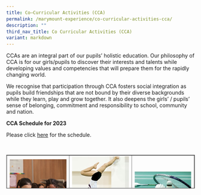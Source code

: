 ```yaml
---
title: Co–Curricular Activities (CCA)
permalink: /marymount-experience/co-curricular-activities-cca/
description: ""
third_nav_title: Co Curricular Activities (CCA)
variant: markdown
---
```

<p>CCAs are an integral part of our pupils’ holistic education. Our philosophy of CCA is for our girls/pupils to discover their interests and talents while developing values and competencies that will prepare them for the rapidly changing world.&nbsp;</p>
<p>We recognise that participation through CCA fosters social integration as pupils build friendships that are not bound by their diverse backgrounds while they learn, play and grow together. It also deepens the girls’ / pupils’ sense of belonging, commitment and responsibility to school, community and nation.</p>
<p><strong>CCA Schedule for 2023</strong></p>
<p>Please click&nbsp;<a href="/files/2023%20Schedule%20for%20Co-Curricular%20Activities.pdf">here</a>&nbsp;for the schedule.</p>
<br>
<table style="border-collapse: collapse; width: 100%; height: 90px;" border="1">
  <tbody>
    <tr>
      <td style="width: 33.3333%; text-align: center;">
        <a href="/marymount-experience/co-curricular-activities-cca/art-club"><img src="/images/cca1.jpg" alt="c1"></a> ART CLUB
      </td>
      <td style="width: 33.3333%; text-align: center;">
        <a href="/marymount-experience/co-curricular-activities-cca/artistic-gymnastics"><img src="/images/cca2.jpg" alt="cca2"></a>ARTISTIC GYMNASTICS
      </td>
      <td style="width: 33.3333%; text-align: center;">
        <a href="/marymount-experience/co-curricular-activities-cca/badminton"><img src="/images/badminton.jpeg" alt="cca3"></a>BADMINTON
      </td>
    </tr>
    <tr>
      <td style="width: 33.3333%; text-align: center;">
				<a href="/marymount-experience/co-curricular-activities-cca/brownies"><img src="/images/cca3.jpg" alt="cca3"></a>BROWNIES
				</td>
				<td style="width: 33.3333%; text-align: center;">
        <a href="/marymount-experience/co-curricular-activities-cca/choir"><img src="/images/cca4.jpg" alt="cca4"></a>CHOIR
      </td>
      <td style="width: 33.3333%; text-align: center;">
        <a href="/marymount-experience/co-curricular-activities-cca/dance-ensemble"><img src="/images/cca5.jpg" alt="cca5"></a>DANCE ENSEMBLE
      </td>
    </tr>
    <tr>
					<td style="width: 33.3333%; text-align: center;">
				 <a href="/marymount-experience/co-curricular-activities-cca/drame-club"><img src="/images/cca6.jpg" alt="cca6"></a>DRAMA CLUB
			</td>
      <td style="width: 33.3333%; text-align: center;">
        <a href="/marymount-experience/co-curricular-activities-cca/environmental-science-club/"><img src="/images/Env3.jpeg" alt="cca7"></a>ENVIRONMENTAL SCIENCE CLUB
      </td>      
      <td style="width: 33.3333%; text-align: center;">
        <a href="/marymount-experience/co-curricular-activities-cca/innoplay/"><img src="/images/innoplay.png" alt="cca8"></a>INNOPLAY
      </td>
    </tr>
    <tr>
			   <td style="width: 33.3333%; text-align: center;">
        <a href="/marymount-experience/co-curricular-activities-cca/netball/"><img src="/images/cca8.jpg" alt="cca8"></a>NETBALL
			  </td><td style="width: 33.3333%; text-align: center;">
        <a href="/marymount-experience/co-curricular-activities-cca/percussion-ensemble"><img src="/images/cca9.jpg" alt="cca9"></a>PERCUSSION ENSEMBLE
      </td>
      <td style="width: 33.3333%; text-align: center;">
        <a href="/marymount-experience/co-curricular-activities-cca/rhythmic-gymnastics"><img src="/images/cca10.jpg" alt="cca10"></a>RHYTHMIC GYMNASTICS
      </td>
		</tr>
		<tr>
			  <td style="width: 33.3333%; text-align: center;">
        <a href="/marymount-experience/co-curricular-activities-cca/science-club"><img src="/images/cca1.jpg" alt="c1"></a> SCIENCE CLUB
      </td>
      <td style="width: 33.3333%; text-align: center;">
        <a href="/marymount-experience/co-curricular-activities-cca/tennis"><img src="/images/cca11.jpg" alt="cca11"></a>TENNIS
      </td>
    </tr>
  </tbody>
</table>